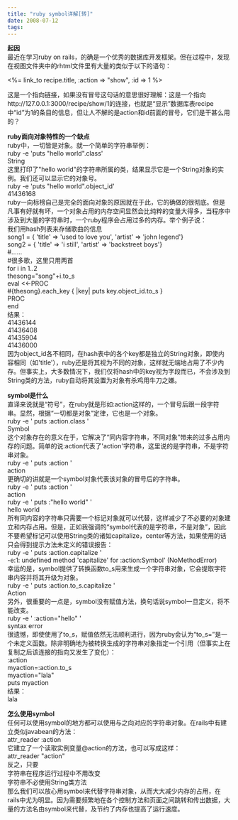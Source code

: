 ```yaml
---
title: "ruby symbol详解[转]"
date: 2008-07-12
tags:
---
```


<p><strong>起因</strong><br />
最近在学习ruby on rails，的确是一个优秀的数据库开发框架。但在过程中，发现在视图文件夹中的rhtml文件里有大量的类似于以下的语句：</p>
<td><%= link_to recipe.title, :action => "show", :id => 1 %></td>
<p>这是一个指向链接，如果没有冒号这句话的意思很好理解：这是一个指向http://127.0.0.1:3000/recipe/show/1的连接，也就是“显示”数据库表recipe中“id”为1的条目的信息，但让人不解的是action和id前面的冒号，它们是干甚么用的？</p>
<p><strong>ruby面向对象特性的一个缺点</strong><br />
ruby中，一切皆是对象。就一个简单的字符串举例：<br />
ruby -e 'puts "hello world".class'<br />
String<br />
这里打印了"hello world"的字符串所属的类，结果显示它是一个String对象的实例。我们还可以显示它的对象号。<br />
ruby -e 'puts "hello world".object_id'<br />
41436168<br />
ruby一向标榜自己是完全的面向对象的原因就在于此，它的确做的很彻底。但是凡事有好就有坏，一个对象占用的内存空间显然会比纯粹的变量大得多，当程序中涉及到大量的字符串时，一个ruby程序会占用过多的内存。举个例子说：<br />
我们用hash列表来存储歌曲的信息<br />
song1 = { 'title' => 'used to love you', 'artist' => 'john legend'}<br />
song2 = { 'title' => 'i still', 'artist' => 'backstreet boys'}<br />
#......<br />
#很多歌，这里只用两首<br />
for i in 1..2<br />
 thesong="song"+i.to_s<br />
 eval <<-PROC<br />
 #{thesong}.each_key { |key| puts key.object_id.to_s }<br />
 PROC<br />
end<br />
结果：<br />
41436144<br />
41436408<br />
41435904<br />
41436000<br />
因为object_id各不相同，在hash表中的各个key都是独立的String对象，即使内容相同（如'title'），ruby还是将其视为不同的对象，这样就无端地占用了不少内存。但事实上，大多数情况下，我们仅将hash中的key视为字段而已，不会涉及到String类的方法，ruby自动将其设置为对象有杀鸡用牛刀之嫌。</p>
<p><strong>symbol是什么</strong><br />
直译来说就是“符号”，在ruby就是形如:action这样的，一个冒号后跟一段字符串。显然，根据“一切都是对象”定律，它也是一个对象。<br />
ruby -e ' puts :action.class '<br />
Symbol<br />
这个对象存在的意义在于，它解决了“同内容字符串，不同对象”带来的过多占用内存的问题。简单的说:action代表了'action'字符串，这里说的是字符串，不是字符串对象。<br />
ruby -e ' puts :action '<br />
action<br />
更确切的讲就是一个symbol对象代表该对象的冒号后的字符串。<br />
ruby -e ' puts :action '<br />
action<br />
ruby -e ' puts :"hello world" '<br />
hello world<br />
所有同内容的字符串只需要一个标记对象就可以代替，这样减少了不必要的对象建立和内存占用。但是，正如我强调的“symbol代表的是字符串，不是对象”，因此不要希望标记可以使用String类的诸如capitalize，center等方法，如果使用的话只会得到提示方法未定义的错误报告：<br />
ruby -e ' puts :action.capitalize '<br />
-e:1: undefined method 'capitalize' for :action:Symbol' (NoMethodError)<br />
幸运的是，symbol提供了转换函数to_s用来生成一个字符串对象，它会提取字符串内容并将其升级为对象。<br />
ruby -e ' puts :action.to_s.capitalize '<br />
Action<br />
另外，很重要的一点是，symbol没有赋值方法，换句话说symbol一旦定义，将不能改变。<br />
ruby -e ' :action="hello" '<br />
syntax error<br />
很遗憾，即使使用了to_s，赋值依然无法顺利进行，因为ruby会认为“to_s=”是一个未定义函数。除非明确地为被转换生成的字符串对象指定一个引用（但事实上在复制之后该连接的指向又发生了变化）：<br />
:action<br />
myaction=:action.to_s<br />
myaction="lala"<br />
puts myaction<br />
结果：<br />
lala</p>
<p><strong>怎么使用symbol</strong><br />
任何可以使用symbol的地方都可以使用与之向对应的字符串对象。在rails中有建立类似javabean的方法：<br />
attr_reader :action<br />
它建立了一个读取实例变量@action的方法，也可以写成这样：<br />
attr_reader "action"<br />
反之，只要<br />
字符串在程序运行过程中不用改变<br />
字符串不必使用String类方法<br />
那么我们可以放心用symbol来代替字符串对象，从而大大减少内存的占用，在rails中尤为明显。因为需要频繁地在各个控制方法和页面之间跳转和传出数据，大量的方法名由symbol来代替，及节约了内存也提高了运行速度。</p>
